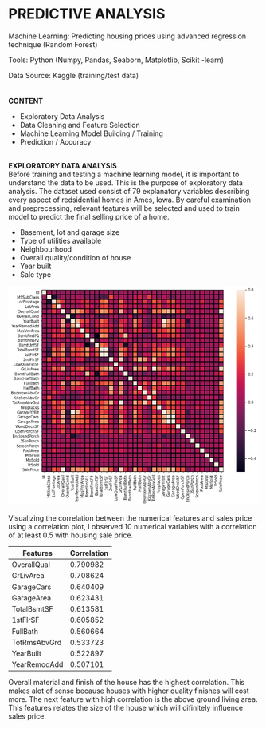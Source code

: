 # PREDICTIVE ANALYSIS
Machine Learning: Predicting housing prices using advanced regression technique (Random Forest)

Tools: Python (Numpy, Pandas, Seaborn, Matplotlib, Scikit -learn)

Data Source: Kaggle (training/test data) <br />
<br />
<br />
**CONTENT**
- Exploratory Data Analysis
- Data Cleaning and Feature Selection
- Machine Learning Model Building / Training
- Prediction / Accuracy<br /><br />

**EXPLORATORY DATA ANALYSIS**<br />
Before training and testing a machine learning model, it is important to understand the data to be used. This is the purpose of exploratory data analysis. The dataset used consist of 79 explanatory variables describing every aspect of redsidential homes in Ames, Iowa. By careful examination and preprecessing, relevant features will be selected and used to train model to predict the final selling price of a home. 
- Basement, lot and garage size
- Type of utilities available
- Neighbourhood
- Overall quality/condition of house
- Year built
- Sale type<br />

![](Image/Correlation.png)

Visualizing the correlation between the numerical features and sales price using a correlation plot, I observed 10 numerical variables with a correlation of at least 0.5 with housing sale price.

|Features | Correlation |
| ------- | ----------- |
|OverallQual | 0.790982 |
|GrLivArea | 0.708624 |
|GarageCars | 0.640409 |
|GarageArea | 0.623431 |
|TotalBsmtSF | 0.613581 |
|1stFlrSF | 0.605852 |
|FullBath |  0.560664 |
|TotRmsAbvGrd | 0.533723 |
|YearBuilt | 0.522897 |
|YearRemodAdd |0.507101|

Overall material and finish of the house has the highest correlation. This makes alot of sense because houses with higher quality finishes will cost more. The next feature with high correlation is the above ground living area. This features relates the size of the house which will difinitely influence sales price.
